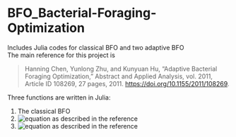 # BFO_Bacterial-Foraging-Optimization
Includes Julia codes for classical BFO and two adaptive BFO <br>
The main reference for this project is 
> Hanning Chen, Yunlong Zhu, and Kunyuan Hu, “Adaptive Bacterial Foraging Optimization,” Abstract and Applied Analysis, vol. 2011, Article ID 108269, 27 pages, 2011. https://doi.org/10.1155/2011/108269.

Three functions are written in Julia: <br>
1. The classical BFO
2. ![equation](https://latex.codecogs.com/svg.latex?\text{ABFO}_0) as described in the reference
3. ![equation](https://latex.codecogs.com/svg.latex?\text{ABFO}_1) as described in the reference
